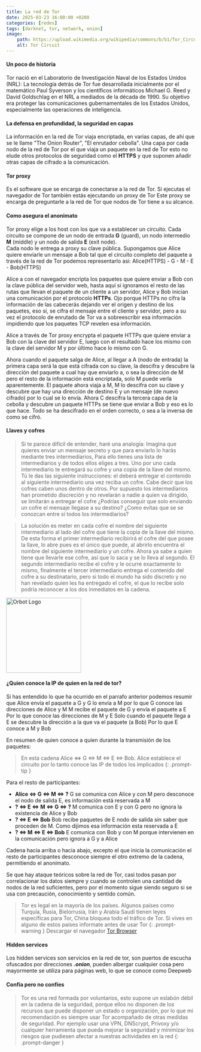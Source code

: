 ```yaml
---
title: La red de Tor 
date: 2025-03-23 16:00:00 +0200
categories: [redes]
tags: [darknet, tor, network, onion]     
image:
    path: https://upload.wikimedia.org/wikipedia/commons/b/b1/Tor_Circuit_Diagram.svg
    alt: Tor Circuit
---
```


#### Un poco de historia
Tor nació en el Laboratorio de Investigación Naval de los Estados Unidos (NRL): La tecnología detrás de Tor fue desarrollada inicialmente por el matemático Paul Syverson y los científicos informáticos Michael G. Reed y David Goldschlag en el NRL a mediados de la década de 1990. Su objetivo era proteger las comunicaciones gubernamentales de los Estados Unidos, especialmente las operaciones de inteligencia.

#### La defensa en profundidad, la seguridad en capas
La información en la red de Tor viaja encriptada, en varias capas, de ahí que se le llame "The Onion Router", "El enrutador cebolla".
Una capa por cada nodo de la red de Tor por el que viaja un paquete en la red de Tor esto no elude otros protocolos de seguridad como el **HTTPS** y que suponen añadir otras capas de cifrado a la comunicación. 
 
#### Tor proxy
Es el software que se encarga de conectarse a la red de Tor. Si ejecutas el navegador de Tor también estás ejecutando un proxy de Tor
Este proxy se encarga de preguntarle a la red de Tor que nodos de Tor tiene a su alcance.

#### Como asegura el anonimato
Tor proxy elige a los host con los que va a establecer un circuito. Cada circuito se compone de un nodo de entrada **G** (guard), un nodo intermedio **M** (middle) y un nodo de salida **E** (exit node).  
Cada nodo le entrega a proxy su clave pública. 
Supongamos que Alice quiere enviarle un mensaje a Bob tal que el circuito completo del paquete a través de la red de Tor podemos representarlo asi:
Alice(HTTPS) - G - M - E - Bob(HTTPS) 

Alice a con el navegador encripta los paquetes que quiere enviar a Bob con la clave pública del servidor web, hasta aquí si ignoramos el resto 
de las rutas que llevan el paquete de un cliente a un servidor, Alice y Bob inician una comunicación por el protocolo **HTTPs**. Ojo porque HTTPs 
no cifra la información de las cabecerás dejando ver el origen y destino de los paquetes, eso sí, se cifra el mensaje entre el cliente y servidor, pero a su vez el protocolo de enrutado de Tor va a sobreescribir esa información impidiendo que los paquetes TCP revelen esa información. 

Alice a través de Tor proxy encrypta el paquete HTTPs que quiere enviar a Bob con la clave del servidor E, luego con el resultado hace los mismo con la clave del servidor M y por último hace lo mismo con G.

Ahora cuando el paquete salga de Alice, al llegar a A (nodo de entrada) la primera capa será la que está cifrada con su clave, la descifra y descubre la dirección del paquete a cual hay que enviarlo a, o sea la dirección de M pero el resto de la información está encriptada, solo M puede verla aparentemente.
El paquete ahora viaja a M, M lo descifra con su clave y descubre que hay una dirección de destino E y un mensaje (de nuevo cifrado) por lo cual se lo envía. 
Ahora C descifra la tercera capa de la cebolla y descubre un paquete HTTPs se tiene que enviar a Bob y eso es lo que hace. 
Todo se ha descifrado en el orden correcto, o sea a la inversa de como se cifró.

#### Llaves y cofres
>Si te parece difícil de entender, haré una analogía: 
Imagina que quieres enviar un mensaje secreto y que para enviarlo lo harás mediante tres intermediarios,
Para ello tienes una lista de intermediarios y de todos ellos eliges a tres. 
Uno por uno cada intermediario te entregará su cofre y una copia de la llave del mismo.
Tú le das las siguiente instrucciones: el deberá entregar el contenido al siguiente intermediario una vez reciba un cofre.
Cabe decir que los cofres caben unos dentro de otros. 
Por supuesto los intermediarios han prometido discreción y no revelarán a nadie a quien va dirigido, se limitarán a entregar el cofre 
¿Podrías conseguir que solo enviando un cofre el mensaje llegase a su destino? ¿Como evitas que se se conozcan entre sí todos los intermediarios?

>La solución es meter en cada cofre el nombre del siguiente intermediario al lado del cofre que tiene la copia de la llave del mismo.
De esta forma el primer intermediario recibirirá el cofre del que posee la llave, lo abre pues es el único que puede, al abrirlo encuentra el nombre del siguiente intermediario y un cofre. Ahora ya sabe a quien tiene que llevarle ese cofre, así que lo saca y se lo lleva al segundo. El segundo intermediario recibe el cofre y le ocurre exactamente lo mismo, finalmente el tercer intermediario entrega el contenido del cofre a su destinatario, pero si todo el mundo ha sido discreto y no han revelado quien les ha entregado el cofre, el que lo recibe solo podría reconocer a los dos inmediatos en la cadena.

<img src="https://upload.wikimedia.org/wikipedia/commons/thumb/8/8b/Orbot-logo.svg/1024px-Orbot-logo.svg.png" alt="Orbot Logo" width=200px>

#### ¿Quien conoce la IP de quien en la red de tor?
Si has entendido lo que ha ocurrido en el parrafo anterior podemos resumir que
Alice envía el paquete a  G y G lo envía a M
por lo que G conoce las direcciones de Alice y M
M recibe el paquete de G y envía el paquete a E 
Por lo que conoce las direcciones de M y E
Solo cuando el paquete llega a E se descubre la dirección a la que va el paquete (a Bob)
Por lo que E conoce a M y Bob 

En resumen de quien conoce a quien durante la transmisión de los paquetes:

>En esta cadena Alice <=> G <=> M <=> E <=> Bob. Alice establece el circuito por lo tanto conoce las IP de todos los implicados
{: .prompt-tip }

Para el resto de participantes:
- **Alice <=> G <=> M <=> ?** G se comunica con Alice y con M pero desconoce el nodo de salida E, es información está reservada a M
- **? <=> E <=> M <=> G <=> ?** M comunica con E y con G pero no ignora la existencia de Alice y Bob
- **? <=> E <=> Bob** Bob recibe paquetes de E nodo de salida sin saber que proceden de M. Como dijimos esa información esta reservada a E
- **? <=> M <=> E <=> Bob** E comunica con Bob y con M porque intervienen en la comunicación pero ignora a G y a Alice

Cadena hacia arriba o hacia abajo, excepto el que inicia la comunicación el resto de participantes desconoce siempre el otro extremo 
de la cadena, permitiendo el anonimato.

Se que hay ataque teóricos sobre la red de Tor, casi todos pasan por correlacionar los datos siempre y cuando se controlen una cantidad de nodos de la red suficientes, pero por el momento sigue siendo seguro si se usa con precaución, conocimiento y sentido común. 

> Tor es legal en la mayoría de los países. Algunos países como Turquía, Rusia, Bielorrusia, Irán y  Arabia Saudí tienen leyes específicas para Tor, China bloquea todo el tráfico de Tor. Si vives en alguno de estos países informate antes de usar Tor
{: .prompt-warning }
Descargar el navegador [Tor Browser](https://www.torproject.org/download/)

#### Hidden services
Los hidden services son servicios en la red de tor, son puertos de escucha ofuscados por direcciones ***.onion***, pueden albergar cualquier cosa pero mayormente se utiliza para páginas web, lo que se conoce como Deepweb

#### Confía pero no confíes
> Tor es una red formada por voluntarios, esto supone un eslabón débil en la cadena de la seguridad, porque ellos no disponen de los recursos que puede disponer un estado o organización, por lo que mi recomendación es siempre usar Tor acompañado de otras medidas de seguridad.
Por ejemplo usar una VPN, DNScrypt, Privoxy y/o cualquier herramienta que pueda mejorar la seguridad y minimizar los riesgos que pudiesen afectar a nuestras actividades en la red
{: .prompt-danger }




